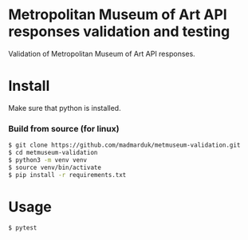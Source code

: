 # Metropolitan Museum of Art API responses validation and testing
Validation of Metropolitan Museum of Art API responses.

Install
=====
Make sure that python is installed.

### Build from source (for linux)
```bash
$ git clone https://github.com/madmarduk/metmuseum-validation.git
$ cd metmuseum-validation
$ python3 -m venv venv
$ source venv/bin/activate
$ pip install -r requirements.txt
```

Usage
====
```bash
$ pytest
```
